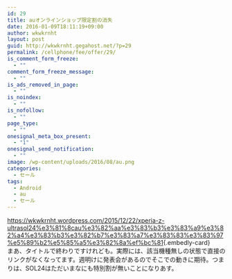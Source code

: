 ```yaml
---
id: 29
title: auオンラインショップ限定割の消失
date: 2016-01-09T18:11:19+09:00
author: wkwkrnht
layout: post
guid: http://wkwkrnht.gegahost.net/?p=29
permalink: /cellphone/fee/offer/29/
is_comment_form_freeze:
  - ""
comment_form_freeze_message:
  - ""
is_ads_removed_in_page:
  - ""
is_noindex:
  - ""
is_nofollow:
  - ""
page_type:
  - ""
onesignal_meta_box_present:
  - "1"
onesignal_send_notification:
  - ""
image: /wp-content/uploads/2016/08/au.png
categories:
  - セール
tags:
  - Android
  - au
  - セール
---
```

<https://wkwkrnht.wordpress.com/2015/12/22/xperia-z-ultrasol24%e3%81%8cau%e3%82%aa%e3%83%b3%e3%83%a9%e3%82%a4%e3%83%b3%e3%82%b7%e3%83%a7%e3%83%83%e3%83%97%e5%89%b2%e5%85%a5%e3%82%8a%ef%bc%81>{.embedly-card}  
まあ、タイトルで終わりですけれども。実際には、該当機種無しの状態で直接のリンクがなくなってます。週明けに発表会があるのでそこでの動きに期待。つまりは、SOL24はただいまなにも特別割が無いことになりあす。